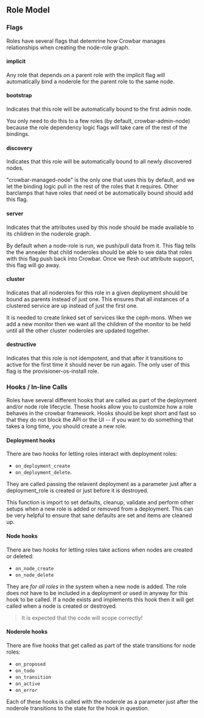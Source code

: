 ## Role Model

### Flags

Roles have several flags that detemrine how Crowbar manages relationships when creating the node-role graph.

#### implicit

Any role that depends on a parent role with the implicit flag will
automatically bind a noderole for the parent role to the same node.

#### bootstrap

Indicates that this role will be automatically bound to the first admin node.

You only need to do this to a few roles (by default, crowbar-admin-node)
because the role dependency logic flags will take care of the rest of
the bindings.  


#### discovery

Indicates that this role will be automatically bound to all newly
discovered nodes.

"crowbar-managed-node" is the only one that uses this by default, and
we let the binding logic pull in the rest of the roles that it
requires.  Other barclamps that have roles that need ot be
automatically bound should add this flag.

#### server

Indicates that the attributes used by this node should be made
available to its children in the noderole graph.

By default when a node-role is run, we push/pull data from it.  This
flag tells the the annealer that child noderoles should be able to see
data that roles with this flag push back into Crowbar.  Once we flesh
out attribute support, this flag will go away.

#### cluster

Indicates that all noderoles for this role in a given deployment should be
bound as parents instead of just one.  This ensures that all instances of
a clustered service are up instead of just the first one.

It is needed to create linked set of services like the ceph-mons.
When we add a new monitor then we want all the children of the monitor
to be held until all the other cluster noderoles are updated together.

#### destructive

Indicates that this role is not idempotent, and that after it
transitions to active for the first time it should never be run
again. The only user of this flag is the provisioner-os-install role.

### Hooks / In-line Calls

Roles have several different hooks that are called as part of the
deployment and/or node role lifecycle.  These hooks allow you to
customize how a role behaves in the crowbar framework.  Hooks should
be kept short and fast so that they do not block the API or the UI --
if you want to do something that takes a long time, you should create
a new role.

#### Deployment hooks

There are two hooks for letting roles interact with deployment roles:

* `on_deployment_create` 
* `on_deployment_delete`.  

They are called passing the relavent deployment as a parameter just after a
deployment_role is created or just before it is destroyed.

This function is import to set defaults, cleanup, validate and perform other setups when a new role is added or removed from a deployment.  This can be very helpful to ensure that sane defaults are set and items are cleaned up.

#### Node hooks

There are two hooks for letting roles take actions when nodes are created or deleted:

* `on_node_create` 
* `on_node_delete`

They are _for all roles_ in the system when a new node is added.  The role does not have to be included in a deployment or used in anyway for this hook to be called.  If a node exists and implements this hook then it will get called when a node is created or destroyed.  

> It is expected that the code will scope correctly!

#### Noderole hooks

There are five hooks that get called as part of the state transitions
for node roles:

* `on_proposed`
* `on_todo`
* `on_transition`
* `on_active`
* `on_error`

Each of these hooks is called with the noderole as a parameter just
after the noderole transitions to the state for the hook in question.
